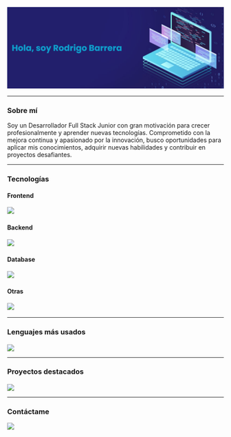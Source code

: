 <a href="#">
<img src="https://github.com/rod-barrera/rod-barrera/blob/main/banner.png" />
</a>

---

### Sobre mí

Soy un Desarrollador Full Stack Junior con gran motivación para crecer profesionalmente y aprender nuevas tecnologías. Comprometido con la mejora continua y apasionado por la innovación, busco oportunidades para aplicar mis conocimientos, adquirir nuevas habilidades y contribuir en proyectos desafiantes.

---

### Tecnologías
#### Frontend
<a href="#">
<img src="https://skillicons.dev/icons?i=js,react,bootstrap,html,css"  />
</a>

#### Backend
<a href="#">
<img src="https://skillicons.dev/icons?i=python,django,flask"  />
</a>

#### Database
<a href="#">
<img src="https://skillicons.dev/icons?i=postgresql,mysql"  />
</a>

#### Otras
<a href="#">
<img src="https://skillicons.dev/icons?i=nodejs,git,github"  />
</a>

---

### Lenguajes más usados
<a href="#">
<img align="center" src="https://github-readme-stats.vercel.app/api/top-langs/?username=rod-barrera&layout=compact"/>
</a>

---

### Proyectos destacados
<a href="https://github.com/rod-barrera/linkly">
<img align="center" src="https://github-readme-stats.vercel.app/api/pin/?username=rod-barrera&repo=linkly"/>
</a>

---

### Contáctame
<a href="https://www.linkedin.com/in/rod-barrera">
<img align="left" height="30px" src="https://img.shields.io/badge/Linkedin-blue?style=for-the-badge&logo=linkedin&logoColor=ffffff"/>
</a>
